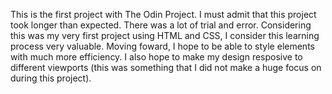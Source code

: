 This is the first project with The Odin Project. 
I must admit that this project took longer than expected. There was a lot of trial and error. Considering this was my very first project using HTML and CSS, I consider this learning process very valuable. 
Moving foward, I hope to be able to style elements with much more efficiency. I also hope to make my design resposive to different viewports (this was something that I did not make a huge focus on during this project).